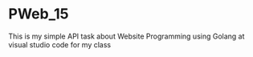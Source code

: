# PWeb_15
This is my simple API task about Website Programming using Golang at visual studio code for my class
